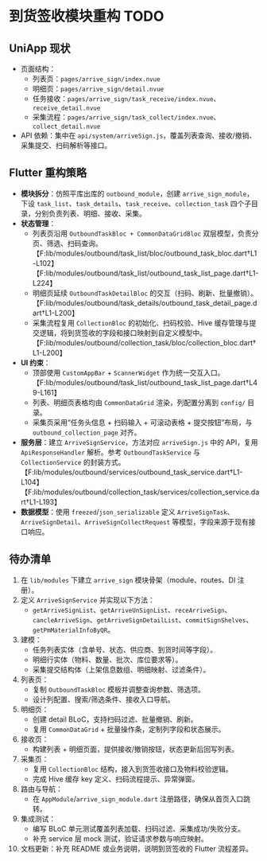 # 到货签收模块重构 TODO

## UniApp 现状
- 页面结构：
  - 列表页：`pages/arrive_sign/index.nvue`
  - 明细页：`pages/arrive_sign/detail.nvue`
  - 任务接收：`pages/arrive_sign/task_receive/index.nvue`、`receive_detail.nvue`
  - 采集流程：`pages/arrive_sign/task_collect/index.nvue`、`collect_detail.nvue`
- API 依赖：集中在 `api/system/arriveSign.js`，覆盖列表查询、接收/撤销、采集提交、扫码解析等接口。

## Flutter 重构策略
- **模块拆分**：仿照平库出库的 `outbound_module`，创建 `arrive_sign_module`，下设 `task_list`、`task_details`、`task_receive`、`collection_task` 四个子目录，分别负责列表、明细、接收、采集。
- **状态管理**：
  - 列表页沿用 `OutboundTaskBloc + CommonDataGridBloc` 双层模型，负责分页、筛选、扫码查询。【F:lib/modules/outbound/task_list/bloc/outbound_task_bloc.dart†L1-L102】【F:lib/modules/outbound/task_list/outbound_task_list_page.dart†L1-L224】
  - 明细页延续 `OutboundTaskDetailBloc` 的交互（扫码、刷新、批量撤销）。【F:lib/modules/outbound/task_details/outbound_task_detail_page.dart†L1-L200】
  - 采集流程复用 `CollectionBloc` 的初始化、扫码校验、Hive 缓存管理与提交逻辑，将到货签收的字段和接口映射到自定义模型中。【F:lib/modules/outbound/collection_task/bloc/collection_bloc.dart†L1-L200】
- **UI 约束**：
  - 顶部使用 `CustomAppBar` + `ScannerWidget` 作为统一交互入口。【F:lib/modules/outbound/task_list/outbound_task_list_page.dart†L49-L161】
  - 列表、明细页表格均由 `CommonDataGrid` 渲染，列配置分离到 `config/` 目录。
  - 采集页采用“任务头信息 + 扫码输入 + 可滚动表格 + 提交按钮”布局，与 `outbound_collection_page` 对齐。
- **服务层**：建立 `ArriveSignService`，方法对应 `arriveSign.js` 中的 API，复用 `ApiResponseHandler` 解析。参考 `OutboundTaskService` 与 `CollectionService` 的封装方式。【F:lib/modules/outbound/services/outbound_task_service.dart†L1-L104】【F:lib/modules/outbound/collection_task/services/collection_service.dart†L1-L193】
- **数据模型**：使用 `freezed`/`json_serializable` 定义 `ArriveSignTask`、`ArriveSignDetail`、`ArriveSignCollectRequest` 等模型，字段来源于现有接口响应。

## 待办清单
1. 在 `lib/modules` 下建立 `arrive_sign` 模块骨架（module、routes、DI 注册）。
2. 定义 `ArriveSignService` 并实现以下方法：
   - `getArriveSignList`、`getArriveUnSignList`、`receArriveSign`、`cancleArriveSign`、`getArriveSignDetailList`、`commitSignShelves`、`getPmMaterialInfoByQR`。
3. 建模：
   - 任务列表实体（含单号、状态、供应商、到货时间等字段）。
   - 明细行实体（物料、数量、批次、库位要求等）。
   - 采集提交结构体（上架信息数组、明细映射、过滤条件）。
4. 列表页：
   - 复制 `OutboundTaskBloc` 模板并调整查询参数、筛选项。
   - 设计列配置、搜索/筛选条件、接收入口导航。
5. 明细页：
   - 创建 detail BLoC，支持扫码过滤、批量撤销、刷新。
   - 复用 `CommonDataGrid` + 批量操作条，定制列字段和状态展示。
6. 接收页：
   - 构建列表 + 明细页面，提供接收/撤销按钮，状态更新后回写列表。
7. 采集页：
   - 复用 `CollectionBloc` 结构，接入到货签收接口及物料校验逻辑。
   - 完成 Hive 缓存 key 定义、扫码流程提示、异常弹窗。
8. 路由与导航：
   - 在 `AppModule`/`arrive_sign_module.dart` 注册路径，确保从首页入口跳转。
9. 集成测试：
   - 编写 BLoC 单元测试覆盖列表加载、扫码过滤、采集成功/失败分支。
   - 补充 service 层 mock 测试，验证请求参数与响应映射。
10. 文档更新：补充 README 或业务说明，说明到货签收的 Flutter 流程差异。

